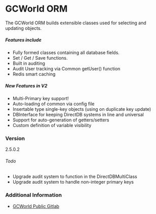# GCWorld ORM

The GCWorld ORM builds extensible classes used for selecting and updating objects.

##### Features include
  - Fully formed classes containing all database fields.
  - Set / Get / Save functions.
  - Built in auditing
  - Audit User tracking via Common getUser() function
  - Redis smart caching

##### New Features in V2
  - Multi-Primary key support!
  - Auto-loading of common via config file
  - Insertable type single-key objects (using on duplicate key update)
  - DBInterface for keeping DirectDB systems in line and universal
  - Support for auto-generation of getters/setters
  - Custom definition of variable visibility

### Version
2.5.0.2

###### Todo
- Upgrade audit system to function in the DirectDBMultiClass
- Upgrade audit system to handle non-integer primary keys

### Additional Information

* [GCWorld Public Gitlab](https://gitlab.konghack.com/groups/GCWorld)
